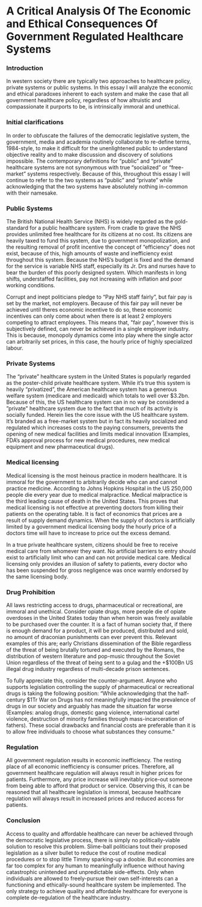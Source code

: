 # A Critical Analysis Of The Economic and Ethical Consequences Of Government Regulated Healthcare Systems

### Introduction
In western society there are typically two approaches to healthcare policy, private systems or public systems. In this essay I will analyze the economic and ethical paradoxes inherent to each system and make the case that all government healthcare policy, regardless of how altruistic and compassionate it purports to be, is intrinsically immoral and unethical.

### Initial clarifications

In order to obfuscate the failures of the democratic legislative system, the government, media and academia routinely collaborate to re-define terms, 1984-style, to make it difficult for the unenlightened public to understand objective reality and to make discussion and discovery of solutions impossible. The contemporary definitions for “public” and “private” healthcare systems are not synonymous with true “socialized” or “free-market” systems respectively. Because of this, throughout this essay I will continue to refer to the two systems as “public” and “private” while acknowledging that the two systems have absolutely nothing in-common with their namesake.

### Public Systems

The British National Health Service (NHS) is widely regarded as the gold-standard for a public healthcare system. From cradle to grave the NHS provides unlimited free healthcare for its citizens at no cost. Its citizens are heavily taxed to fund this system, due to government monopolization, and the resulting removal of profit incentive the concept of “efficiency” does not exist, because of this, high amounts of waste and inefficiency exist throughout this system. Because the NHS’s budget is fixed and the demand for the service is variable NHS staff, especially its Jr. Drs and nurses have to bear the burden of this poorly designed system. Which manifests in long shifts, understaffed facilities, pay not increasing with inflation and poor working conditions.

Corrupt and inept politicians pledge to “Pay NHS staff fairly”, but fair pay is set by the market, not employers. Because of this fair pay will never be achieved until theres economic incentive to do so, these economic incentives can only come about when there is at least 2 employers competing to attract employees. This means that, "fair pay", however this is subjectively defined, can never be achieved in a single employer industry. This is because, monopoly dynamics come into play where the single actor can arbitrarily set prices, in this case, the hourly price of highly specialized labour.

### Private Systems

The “private” healthcare system in the United States is popularly regarded as the poster-child private healthcare system. While it’s true this system is heavily “privatized”, the American healthcare system has a generous welfare system (medicare and medicaid) which totals to well over $3.2bn. Because of this, the US healthcare system can in no way be considered a ”private" healthcare system due to the fact that much of its activity is socially funded. Herein lies the core issue with the US healthcare system. It’s branded as a free-market system but in fact its heavily socialized and regulated which increases costs to the paying consumers, prevents the opening of new medical facilities and limits medical innovation (Examples, FDA’s approval process for new medical procedures, new medical equipment and new pharmaceutical drugs).

### Medical licensing

Medical licensing is the most heinous practice in modern healthcare. It is immoral for the government to arbitrarily decide who can and cannot practice medicine. According to Johns Hopkins Hospital in the US 250,000 people die every year due to medical malpractice. Medical malpractice is the third leading cause of death in the United States. This proves that medical licensing is not effective at preventing doctors from killing their patients on the operating table. It is fact of economics that prices are a result of supply demand dynamics. When the supply of doctors is artificially limited by a government medical licensing body the hourly price of a doctors time will have to increase to price out the excess demand.

In a true private healthcare system, citizens should be free to receive medical care from whomever they want. No artificial barriers to entry should exist to artificially limit who can and can not provide medical care. Medical licensing only provides an illusion of safety to patients, every doctor who has been suspended for gross negligence was once warmly endorsed by the same licensing body.

### Drug Prohibition

All laws restricting access to drugs, pharmaceutical or recreational, are immoral and unethical. Consider opiate drugs, more people die of opiate overdoses in the United States today than when heroin was freely available to be purchased over the counter. It is a fact of human society that, if there is enough demand for a product, it will be produced, distributed and sold, no amount of draconian punishments can ever prevent this. Relevant examples of this are; early Christians dissemination of the Bible regardless of the threat of being brutally tortured and executed by the Romans, the distribution of western literature and pop-music throughout the Soviet Union regardless of the threat of being sent to a gulag and the +$100Bn US illegal drug industry regardless of multi-decade prison sentences.

To fully appreciate this, consider the counter-argument. Anyone who supports legislation controlling the supply of pharmaceutical or recreational drugs is taking the following position: “While acknowledging that the half-century $1Tr War on Drugs has not meaningfully impacted the prevalence of drugs in our society and arguably has made the situation far worse (Examples: analog drugs, domestic gang violence, international cartel violence, destruction of minority families through mass-incarceration of fathers). These social drawbacks and financial costs are preferable than it is to allow free individuals to choose what substances they consume.”

### Regulation

All government regulation results in economic inefficiency. The resting place of all economic inefficiency is consumer prices. Therefore, all government healthcare regulation will always result in higher prices for patients. Furthermore, any price increase will inevitably price-out someone from being able to afford that product or service. Observing this, it can be reasoned that all healthcare legislation is immoral, because healthcare regulation will always result in increased prices and reduced access for patients.

### Conclusion

Access to quality and affordable healthcare can never be achieved through the democratic legislative process, there is simply no politically-viable solution to resolve this problem. Slime-ball politicians tout their proposed legislation as a silver bullet to reduce the cost of routine medical procedures or to stop little Timmy sparking-up a doobie. But economies are far too complex for any human to meaningfully influence without having catastrophic unintended and unpredictable side-effects. Only when individuals are allowed to freely-pursue their own self-interests can a functioning and ethically-sound healthcare system be implemented. The only strategy to achieve quality and affordable healthcare for everyone is complete de-regulation of the healthcare industry.